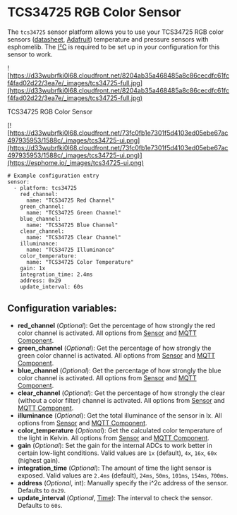 # TCS34725 RGB Color Sensor

The `tcs34725` sensor platform allows you to use your TCS34725 RGB color sensors ([datasheet](https://cdn-shop.adafruit.com/datasheets/TCS34725.pdf), [Adafruit](https://www.adafruit.com/product/1334)) temperature and pressure sensors with esphomelib. The [I²C](https://esphome.io/components/i2c#i2c) is required to be set up in your configuration for this sensor to work.

![https://d33wubrfki0l68.cloudfront.net/8204ab35a468485a8c86cecdfc61fcf4fad02d22/3ea7e/_images/tcs34725-full.jpg](https://d33wubrfki0l68.cloudfront.net/8204ab35a468485a8c86cecdfc61fcf4fad02d22/3ea7e/_images/tcs34725-full.jpg)

TCS34725 RGB Color Sensor

[![https://d33wubrfki0l68.cloudfront.net/73fc0fb1e7301f5d4103ed05ebe67ac497935953/1588c/_images/tcs34725-ui.png](https://d33wubrfki0l68.cloudfront.net/73fc0fb1e7301f5d4103ed05ebe67ac497935953/1588c/_images/tcs34725-ui.png)](https://esphome.io/_images/tcs34725-ui.png)

```
# Example configuration entry
sensor:
  - platform: tcs34725
    red_channel:
      name: "TCS34725 Red Channel"
    green_channel:
      name: "TCS34725 Green Channel"
    blue_channel:
      name: "TCS34725 Blue Channel"
    clear_channel:
      name: "TCS34725 Clear Channel"
    illuminance:
      name: "TCS34725 Illuminance"
    color_temperature:
      name: "TCS34725 Color Temperature"
    gain: 1x
    integration_time: 2.4ms
    address: 0x29
    update_interval: 60s
```

## Configuration variables:

- **red_channel** (*Optional*): Get the percentage of how strongly the red color channel is activated. All options from [Sensor](https://esphome.io/components/sensor/#config-sensor) and [MQTT Component](https://esphome.io/components/mqtt#config-mqtt-component).
- **green_channel** (*Optional*): Get the percentage of how strongly the green color channel is activated. All options from [Sensor](https://esphome.io/components/sensor/#config-sensor) and [MQTT Component](https://esphome.io/components/mqtt#config-mqtt-component).
- **blue_channel** (*Optional*): Get the percentage of how strongly the blue color channel is activated. All options from [Sensor](https://esphome.io/components/sensor/#config-sensor) and [MQTT Component](https://esphome.io/components/mqtt#config-mqtt-component).
- **clear_channel** (*Optional*): Get the percentage of how strongly the clear (without a color filter) channel is activated. All options from [Sensor](https://esphome.io/components/sensor/#config-sensor) and [MQTT Component](https://esphome.io/components/mqtt#config-mqtt-component).
- **illuminance** (*Optional*): Get the total illuminance of the sensor in lx. All options from [Sensor](https://esphome.io/components/sensor/#config-sensor) and [MQTT Component](https://esphome.io/components/mqtt#config-mqtt-component).
- **color_temperature** (*Optional*): Get the calculated color temperature of the light in Kelvin. All options from [Sensor](https://esphome.io/components/sensor/#config-sensor) and [MQTT Component](https://esphome.io/components/mqtt#config-mqtt-component).
- **gain** (*Optional*): Set the gain for the internal ADCs to work better in certain low-light conditions. Valid values are `1x` (default), `4x`, `16x`, `60x` (highest gain).
- **integration_time** (*Optional*): The amount of time the light sensor is exposed. Valid values are `2.4ms` (default), `24ms`, `50ms`, `101ms`, `154ms`, `700ms`.
- **address** (*Optional*, int): Manually specify the i^2c address of the sensor. Defaults to `0x29`.
- **update_interval** (*Optional*, [Time](https://esphome.io/guides/configuration-types#config-time)): The interval to check the sensor. Defaults to `60s`.